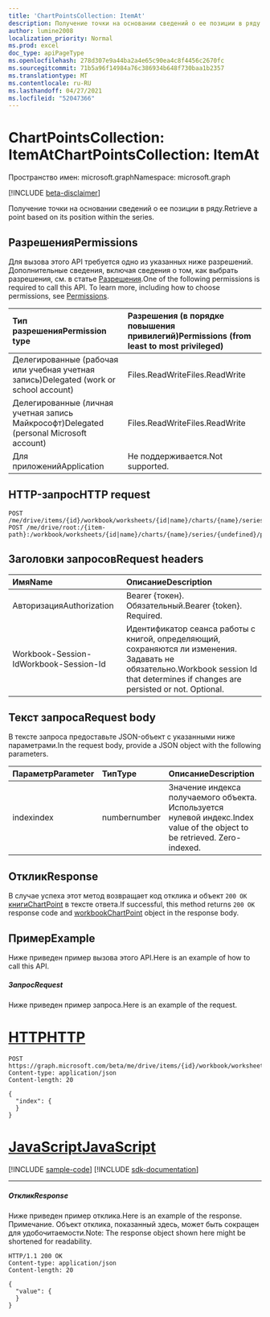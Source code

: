 ```yaml
---
title: 'ChartPointsCollection: ItemAt'
description: Получение точки на основании сведений о ее позиции в ряду.
author: lumine2008
localization_priority: Normal
ms.prod: excel
doc_type: apiPageType
ms.openlocfilehash: 278d307e9a44ba2a4e65c90ea4c8f4456c2670fc
ms.sourcegitcommit: 71b5a96f14984a76c386934b648f730baa1b2357
ms.translationtype: MT
ms.contentlocale: ru-RU
ms.lasthandoff: 04/27/2021
ms.locfileid: "52047366"
---
```

# <a name="chartpointscollection-itemat"></a><span data-ttu-id="2e75f-103">ChartPointsCollection: ItemAt</span><span class="sxs-lookup"><span data-stu-id="2e75f-103">ChartPointsCollection: ItemAt</span></span>

<span data-ttu-id="2e75f-104">Пространство имен: microsoft.graph</span><span class="sxs-lookup"><span data-stu-id="2e75f-104">Namespace: microsoft.graph</span></span>

[!INCLUDE [beta-disclaimer](../../includes/beta-disclaimer.md)]

<span data-ttu-id="2e75f-105">Получение точки на основании сведений о ее позиции в ряду.</span><span class="sxs-lookup"><span data-stu-id="2e75f-105">Retrieve a point based on its position within the series.</span></span>
## <a name="permissions"></a><span data-ttu-id="2e75f-106">Разрешения</span><span class="sxs-lookup"><span data-stu-id="2e75f-106">Permissions</span></span>
<span data-ttu-id="2e75f-p101">Для вызова этого API требуется одно из указанных ниже разрешений. Дополнительные сведения, включая сведения о том, как выбрать разрешения, см. в статье [Разрешения](/graph/permissions-reference).</span><span class="sxs-lookup"><span data-stu-id="2e75f-p101">One of the following permissions is required to call this API. To learn more, including how to choose permissions, see [Permissions](/graph/permissions-reference).</span></span>

|<span data-ttu-id="2e75f-109">Тип разрешения</span><span class="sxs-lookup"><span data-stu-id="2e75f-109">Permission type</span></span>      | <span data-ttu-id="2e75f-110">Разрешения (в порядке повышения привилегий)</span><span class="sxs-lookup"><span data-stu-id="2e75f-110">Permissions (from least to most privileged)</span></span>              |
|:--------------------|:---------------------------------------------------------|
|<span data-ttu-id="2e75f-111">Делегированные (рабочая или учебная учетная запись)</span><span class="sxs-lookup"><span data-stu-id="2e75f-111">Delegated (work or school account)</span></span> | <span data-ttu-id="2e75f-112">Files.ReadWrite</span><span class="sxs-lookup"><span data-stu-id="2e75f-112">Files.ReadWrite</span></span>    |
|<span data-ttu-id="2e75f-113">Делегированные (личная учетная запись Майкрософт)</span><span class="sxs-lookup"><span data-stu-id="2e75f-113">Delegated (personal Microsoft account)</span></span> | <span data-ttu-id="2e75f-114">Files.ReadWrite</span><span class="sxs-lookup"><span data-stu-id="2e75f-114">Files.ReadWrite</span></span>    |
|<span data-ttu-id="2e75f-115">Для приложений</span><span class="sxs-lookup"><span data-stu-id="2e75f-115">Application</span></span> | <span data-ttu-id="2e75f-116">Не поддерживается.</span><span class="sxs-lookup"><span data-stu-id="2e75f-116">Not supported.</span></span> |

## <a name="http-request"></a><span data-ttu-id="2e75f-117">HTTP-запрос</span><span class="sxs-lookup"><span data-stu-id="2e75f-117">HTTP request</span></span>
<!-- { "blockType": "ignored" } -->
```http
POST /me/drive/items/{id}/workbook/worksheets/{id|name}/charts/{name}/series/{undefined}/points/ItemAt
POST /me/drive/root:/{item-path}:/workbook/worksheets/{id|name}/charts/{name}/series/{undefined}/points/ItemAt

```
## <a name="request-headers"></a><span data-ttu-id="2e75f-118">Заголовки запросов</span><span class="sxs-lookup"><span data-stu-id="2e75f-118">Request headers</span></span>
| <span data-ttu-id="2e75f-119">Имя</span><span class="sxs-lookup"><span data-stu-id="2e75f-119">Name</span></span>       | <span data-ttu-id="2e75f-120">Описание</span><span class="sxs-lookup"><span data-stu-id="2e75f-120">Description</span></span>|
|:---------------|:----------|
| <span data-ttu-id="2e75f-121">Авторизация</span><span class="sxs-lookup"><span data-stu-id="2e75f-121">Authorization</span></span>  | <span data-ttu-id="2e75f-p102">Bearer {токен}. Обязательный.</span><span class="sxs-lookup"><span data-stu-id="2e75f-p102">Bearer {token}. Required.</span></span> |
| <span data-ttu-id="2e75f-124">Workbook-Session-Id</span><span class="sxs-lookup"><span data-stu-id="2e75f-124">Workbook-Session-Id</span></span>  | <span data-ttu-id="2e75f-p103">Идентификатор сеанса работы с книгой, определяющий, сохраняются ли изменения. Задавать не обязательно.</span><span class="sxs-lookup"><span data-stu-id="2e75f-p103">Workbook session Id that determines if changes are persisted or not. Optional.</span></span>|

## <a name="request-body"></a><span data-ttu-id="2e75f-127">Текст запроса</span><span class="sxs-lookup"><span data-stu-id="2e75f-127">Request body</span></span>
<span data-ttu-id="2e75f-128">В тексте запроса предоставьте JSON-объект с указанными ниже параметрами.</span><span class="sxs-lookup"><span data-stu-id="2e75f-128">In the request body, provide a JSON object with the following parameters.</span></span>

| <span data-ttu-id="2e75f-129">Параметр</span><span class="sxs-lookup"><span data-stu-id="2e75f-129">Parameter</span></span>    | <span data-ttu-id="2e75f-130">Тип</span><span class="sxs-lookup"><span data-stu-id="2e75f-130">Type</span></span>   |<span data-ttu-id="2e75f-131">Описание</span><span class="sxs-lookup"><span data-stu-id="2e75f-131">Description</span></span>|
|:---------------|:--------|:----------|
|<span data-ttu-id="2e75f-132">index</span><span class="sxs-lookup"><span data-stu-id="2e75f-132">index</span></span>|<span data-ttu-id="2e75f-133">number</span><span class="sxs-lookup"><span data-stu-id="2e75f-133">number</span></span>|<span data-ttu-id="2e75f-p104">Значение индекса получаемого объекта. Используется нулевой индекс.</span><span class="sxs-lookup"><span data-stu-id="2e75f-p104">Index value of the object to be retrieved. Zero-indexed.</span></span>|

## <a name="response"></a><span data-ttu-id="2e75f-136">Отклик</span><span class="sxs-lookup"><span data-stu-id="2e75f-136">Response</span></span>

<span data-ttu-id="2e75f-137">В случае успеха этот метод возвращает код отклика и объект `200 OK` [книгиChartPoint](../resources/workbookchartpoint.md) в тексте ответа.</span><span class="sxs-lookup"><span data-stu-id="2e75f-137">If successful, this method returns `200 OK` response code and [workbookChartPoint](../resources/workbookchartpoint.md) object in the response body.</span></span>

## <a name="example"></a><span data-ttu-id="2e75f-138">Пример</span><span class="sxs-lookup"><span data-stu-id="2e75f-138">Example</span></span>
<span data-ttu-id="2e75f-139">Ниже приведен пример вызова этого API.</span><span class="sxs-lookup"><span data-stu-id="2e75f-139">Here is an example of how to call this API.</span></span>
##### <a name="request"></a><span data-ttu-id="2e75f-140">Запрос</span><span class="sxs-lookup"><span data-stu-id="2e75f-140">Request</span></span>
<span data-ttu-id="2e75f-141">Ниже приведен пример запроса.</span><span class="sxs-lookup"><span data-stu-id="2e75f-141">Here is an example of the request.</span></span>

# <a name="http"></a>[<span data-ttu-id="2e75f-142">HTTP</span><span class="sxs-lookup"><span data-stu-id="2e75f-142">HTTP</span></span>](#tab/http)
<!-- {
  "blockType": "request",
  "name": "chartpointscollection_itemat"
}-->
```http
POST https://graph.microsoft.com/beta/me/drive/items/{id}/workbook/worksheets/{id|name}/charts/{name}/series/{undefined}/points/ItemAt
Content-type: application/json
Content-length: 20

{
  "index": {
  }
}
```
# <a name="javascript"></a>[<span data-ttu-id="2e75f-143">JavaScript</span><span class="sxs-lookup"><span data-stu-id="2e75f-143">JavaScript</span></span>](#tab/javascript)
[!INCLUDE [sample-code](../includes/snippets/javascript/chartpointscollection-itemat-javascript-snippets.md)]
[!INCLUDE [sdk-documentation](../includes/snippets/snippets-sdk-documentation-link.md)]

---


##### <a name="response"></a><span data-ttu-id="2e75f-144">Отклик</span><span class="sxs-lookup"><span data-stu-id="2e75f-144">Response</span></span>
<span data-ttu-id="2e75f-145">Ниже приведен пример отклика.</span><span class="sxs-lookup"><span data-stu-id="2e75f-145">Here is an example of the response.</span></span> <span data-ttu-id="2e75f-146">Примечание. Объект отклика, показанный здесь, может быть сокращен для удобочитаемости.</span><span class="sxs-lookup"><span data-stu-id="2e75f-146">Note: The response object shown here might be shortened for readability.</span></span>
<!-- {
  "blockType": "response",
  "truncated": true,
  "@odata.type": "microsoft.graph.workbookChartPoint"
} -->
```http
HTTP/1.1 200 OK
Content-type: application/json
Content-length: 20

{
  "value": {
  }
}
```

<!-- uuid: 8fcb5dbc-d5aa-4681-8e31-b001d5168d79
2015-10-25 14:57:30 UTC -->
<!--
{
  "type": "#page.annotation",
  "description": "ChartPointsCollection: ItemAt",
  "keywords": "",
  "section": "documentation",
  "tocPath": "",
  "suppressions": [
  ]
}
-->


